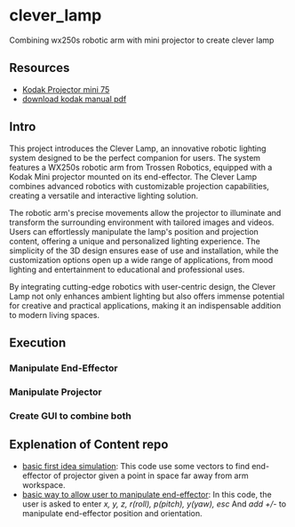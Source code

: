 # clever_lamp
Combining wx250s robotic arm with mini projector to create clever lamp

## Resources

- [Kodak Projector mini 75](https://www.amazon.es/Proyector-ultraport%C3%A1til-pulgadas-recargable-integrado/dp/B078NCG82N/ref=sr_1_1_sspa?__mk_es_ES=%C3%85M%C3%85%C5%BD%C3%95%C3%91&crid=3S9FWZSE5RNKX&dib=eyJ2IjoiMSJ9.O8ucHWBeDVklyy4E2G41tBv8Ia-koCQlhFK2-Gaa-sfu27Qibdr6sjtje2vBBshUx0CzYE6RjgCFtxasghLWDDIU2orVaDq9UBfuy8Fgbt6y-cD9T7YY4B4xmdCXQINHssZoAu0IbHls-0fcyCdUTBtkNML2p2IcDDLb16Sl-fBh9IGZmtBXrpvIQOudGI3tpmXbGAN9PZPQL42tDny_-oY1NeIJ1Qwu9Nog4Lcj6VHFwG8UjK0ffjWMBQBGJ1QhjWz8JBp1HbcoFbzwWYb2BXxU-_6vTjoVKsnuKYXFLrc.HbABcLTElT1qpDQNPyOYGagCEX3jk-Wce0fHaSc58V8&dib_tag=se&keywords=kodak+projector&qid=1716604099&sprefix=kodak+projector%2Caps%2C132&sr=8-1-spons&sp_csd=d2lkZ2V0TmFtZT1zcF9hdGY&psc=1)
- [download kodak manual pdf](demos/kodak_manual.pdf)

## Intro

This project introduces the Clever Lamp, an innovative robotic lighting system designed to be the perfect companion for users. The system features a WX250s robotic arm from Trossen Robotics, equipped with a Kodak Mini projector mounted on its end-effector. The Clever Lamp combines advanced robotics with customizable projection capabilities, creating a versatile and interactive lighting solution.

The robotic arm's precise movements allow the projector to illuminate and transform the surrounding environment with tailored images and videos. Users can effortlessly manipulate the lamp's position and projection content, offering a unique and personalized lighting experience. The simplicity of the 3D design ensures ease of use and installation, while the customization options open up a wide range of applications, from mood lighting and entertainment to educational and professional uses.

By integrating cutting-edge robotics with user-centric design, the Clever Lamp not only enhances ambient lighting but also offers immense potential for creative and practical applications, making it an indispensable addition to modern living spaces.

## Execution

### Manipulate End-Effector

### Manipulate Projector

### Create GUI to combine both

## Explenation of Content repo

- [basic first idea simulation](codes/simulation1.py): This code use some vectors to find end-effector of projector given a point in space far away from arm workspace.
- [basic way to allow user to manipulate end-effector](codes/basic_motions.py): In this code, the user is asked to enter _x, y, z, r(roll), p(pitch), y(yaw), esc_ And _add +/-_ to manipulate end-effector position and orientation.